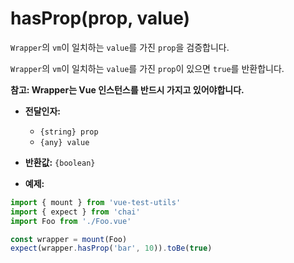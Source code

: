 # hasProp(prop, value)

`Wrapper`의 `vm`이 일치하는 `value`를 가진 `prop`을 검증합니다.

`Wrapper`의 `vm`이 일치하는 `value`를 가진 `prop`이 있으면 `true`를 반환합니다.

**참고: Wrapper는 Vue 인스턴스를 반드시 가지고 있어야합니다.**

- **전달인자:**
  - `{string} prop`
  - `{any} value`

- **반환값:** `{boolean}`

- **예제:**

```js
import { mount } from 'vue-test-utils'
import { expect } from 'chai'
import Foo from './Foo.vue'

const wrapper = mount(Foo)
expect(wrapper.hasProp('bar', 10)).toBe(true)
```
